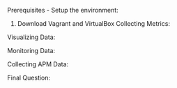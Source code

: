Prerequisites - Setup the environment:
1. Download Vagrant and VirtualBox
Collecting Metrics:

Visualizing Data:

Monitoring Data:

Collecting APM Data:

Final Question:
